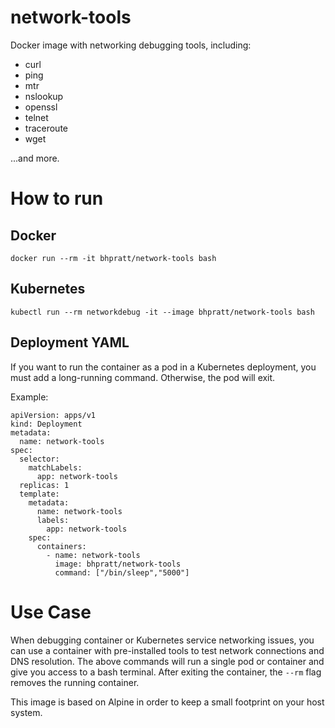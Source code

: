 # network-tools

Docker image with networking debugging tools, including:

- curl
- ping
- mtr
- nslookup
- openssl
- telnet
- traceroute
- wget

...and more.

# How to run

## Docker

`docker run --rm -it bhpratt/network-tools bash`

## Kubernetes

`kubectl run --rm networkdebug -it --image bhpratt/network-tools bash`

## Deployment YAML

If you want to run the container as a pod in a Kubernetes deployment, you must add a long-running command. Otherwise, the pod will exit.

Example:

```
apiVersion: apps/v1
kind: Deployment
metadata:
  name: network-tools
spec:
  selector:
    matchLabels:
      app: network-tools
  replicas: 1
  template:
    metadata:
      name: network-tools
      labels:
        app: network-tools
    spec:
      containers:
        - name: network-tools
          image: bhpratt/network-tools
          command: ["/bin/sleep","5000"]
```

# Use Case

When debugging container or Kubernetes service networking issues, you can use a container with pre-installed tools to test network connections and DNS resolution. The above commands will run a single pod or container and give you access to a bash terminal. After exiting the container, the `--rm` flag removes the running container.

This image is based on Alpine in order to keep a small footprint on your host system.